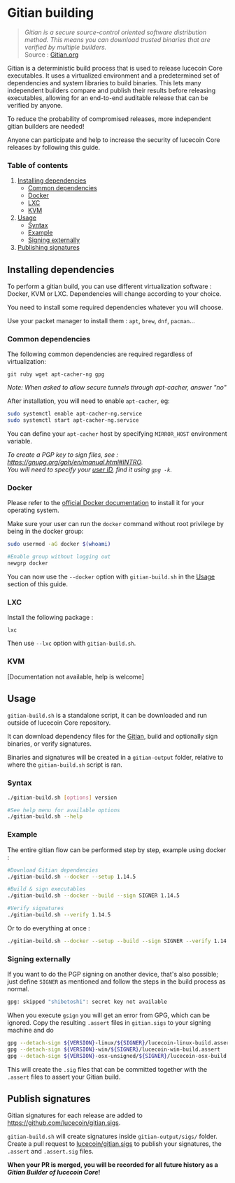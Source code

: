 
# Gitian building

> *Gitian is a secure source-control oriented software distribution method. This means you can download trusted binaries that are verified by multiple builders.*  
Source : [Gitian.org](https://gitian.org/)

Gitian is a deterministic build process that is used to release lucecoin Core executables. It uses a virtualized environment and a predetermined set of dependencies and system libraries to build binaries. This lets many independent builders compare and publish their results before releasing executables, allowing for an end-to-end auditable release that can be verified by anyone.

To reduce the probability of compromised releases, more independent gitian builders are needed!

Anyone can participate and help to increase the security of lucecoin Core releases by following this guide.

### Table of contents

1. [Installing dependencies](#installing-dependencies)
    * [Common dependencies](#common-dependencies)
    * [Docker](#docker)
    * [LXC](#lxc)
    * [KVM](#kvm)
2. [Usage](#usage)
    * [Syntax](#syntax)
    * [Example](#example)
    * [Signing externally](#signing-externally)
3. [Publishing signatures](#publishing-signatures)

## Installing dependencies

To perform a gitian build, you can use different virtualization software : Docker, KVM or LXC. Dependencies will change according to your choice.

You need to install some required dependencies whatever you will choose.  

Use your packet manager to install them : `apt`, `brew`, `dnf`, `pacman`...

### Common dependencies

The following common dependencies are required regardless of virtualization:
```
git ruby wget apt-cacher-ng gpg
```

_Note: When asked to allow secure tunnels through apt-cacher, answer "no"_

After installation, you will need to enable `apt-cacher`, eg:

```bash
sudo systemctl enable apt-cacher-ng.service
sudo systemctl start apt-cacher-ng.service
```

You can define your `apt-cacher` host by specifying `MIRROR_HOST` environment variable.

*To create a PGP key to sign files, see : https://gnupg.org/gph/en/manual.html#INTRO.  
You will need to specify your [user ID](https://www.gnupg.org/documentation/manuals/gnupg/Specify-a-User-ID.html), find it using `gpg -k`.*

### Docker

Please refer to the [official Docker documentation](https://docs.docker.com/engine/install/) to install it for your operating system.

Make sure your user can run the `docker` command without root privilege by being in the docker group:
```bash
sudo usermod -aG docker $(whoami)

#Enable group without logging out
newgrp docker
```

You can now use the `--docker` option with `gitian-build.sh` in the [Usage](#usage) section of this guide.

### LXC
Install the following package :
```
lxc
```

Then use `--lxc` option with `gitian-build.sh`.

### KVM

[Documentation not available, help is welcome]

## Usage

`gitian-build.sh` is a standalone script, it can be downloaded and run outside of lucecoin Core repository.

It can download dependency files for the [Gitian](https://github.com/devrandom/gitian-builder), build and optionally sign binaries, or verify signatures.

Binaries and signatures will be created in a `gitian-output` folder, relative to where the
`gitian-build.sh` script is ran.

### Syntax

```bash
./gitian-build.sh [options] version

#See help menu for available options
./gitian-build.sh --help
```

### Example

The entire gitian flow can be performed step by step, example using docker :
```bash
#Download Gitian dependencies
./gitian-build.sh --docker --setup 1.14.5

#Build & sign executables
./gitian-build.sh --docker --build --sign SIGNER 1.14.5

#Verify signatures
./gitian-build.sh --verify 1.14.5
```

Or to do everything at once :
```bash
./gitian-build.sh --docker --setup --build --sign SIGNER --verify 1.14.5
```

### Signing externally

If you want to do the PGP signing on another device, that's also possible; just define `SIGNER` as mentioned
and follow the steps in the build process as normal.

```bash
gpg: skipped "shibetoshi": secret key not available
```

When you execute `gsign` you will get an error from GPG, which can be ignored. Copy the resulting `.assert` files in `gitian.sigs` to your signing machine and do

```bash
gpg --detach-sign ${VERSION}-linux/${SIGNER}/lucecoin-linux-build.assert
gpg --detach-sign ${VERSION}-win/${SIGNER}/lucecoin-win-build.assert
gpg --detach-sign ${VERSION}-osx-unsigned/${SIGNER}/lucecoin-osx-build.assert
```

This will create the `.sig` files that can be committed together with the `.assert` files to assert your Gitian build.

## Publish signatures

Gitian signatures for each release are added to https://github.com/lucecoin/gitian.sigs.

`gitian-build.sh` will create signatures inside `gitian-output/sigs/` folder. Create a pull request to [lucecoin/gitian.sigs](https://github.com/lucecoin/gitian.sigs) to publish your signatures, the `.assert` and `.assert.sig` files.

**When your PR is merged, you will be recorded for all future history as a *Gitian Builder of lucecoin Core*!**

